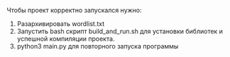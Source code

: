 Чтобы проект корректно запускался нужно:
1) Разархивировать wordlist.txt
2) Запустить bash скрипт build_and_run.sh для установки библиотек и успешной компиляции проекта.
3) python3 main.py для повторного запуска программы